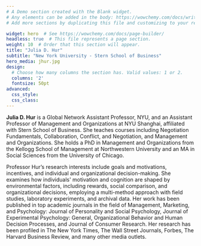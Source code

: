 ```yaml
---
# A Demo section created with the Blank widget.
# Any elements can be added in the body: https://wowchemy.com/docs/writing-markdown-latex/
# Add more sections by duplicating this file and customizing to your requirements.

widget: hero  # See https://wowchemy.com/docs/page-builder/
headless: true  # This file represents a page section.
weight: 10  # Order that this section will appear.
title: "Julia D. Hur"
subtitle: "New York University - Stern School of Business"
hero_media: jhur.jpg
design:
  # Choose how many columns the section has. Valid values: 1 or 2.
  columns: '2'
  fontsize: 50pt
advanced:
  css_style:
  css_class:
---
```


**Julia D. Hur** is a Global Network Assistant Professor, NYU, and an Assistant Professor of Management and Organizations at NYU Shanghai, affiliated with Stern School of Business. She teaches courses including Negotiation Fundamentals, Collaboration, Conflict, and Negotiation, and Management and Organizations. She holds a PhD in Management and Organizations from the Kellogg School of Management at Northwestern University and an MA in Social Sciences from the University of Chicago.

Professor Hur’s research interests include goals and motivations, incentives, and individual and organizational decision-making. She examines how individuals' motivation and cognition are shaped by environmental factors, including rewards, social comparison, and organizational decisions, employing a multi-method approach with field studies, laboratory experiments, and archival data. Her work has been published in top academic journals in the field of Management, Marketing, and Psychology: Journal of Personality and Social Psychology, Journal of Experimental Psychology: General, Organizational Behavior and Human Decision Processes, and Journal of Consumer Research. Her research has been profiled in The New York Times, The Wall Street Journals, Forbes, The Harvard Business Review, and many other media outlets.
